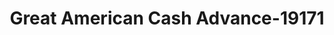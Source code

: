 ---
f_zip-code: 39553
f_state-code: MS
title: Great American Cash Advance-19171
f_phone: 228-497-4959
f_city-only: Gautier
f_address: 3501 Gautier Vancleave Road Gautier
f_location-unique-id: '19171'
slug: great-american-cash-advance-19171
updated-on: '2024-05-30T13:46:58.046Z'
created-on: '2024-05-30T13:36:59.803Z'
published-on: '2024-05-30T13:54:32.469Z'
f_city-state: cms/city/gautier-ms.md
f_company: cms/company/great-american-cash-advance.md
f_state: cms/state/mississippi.md
layout: '[payday-loan].html'
tags: payday-loan
---